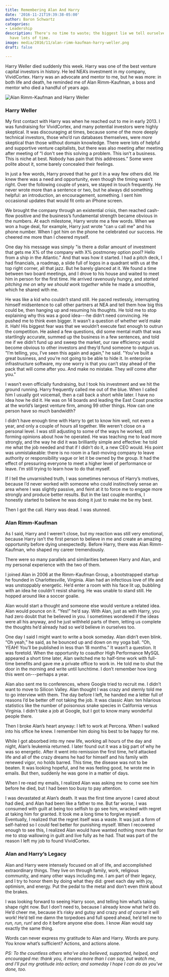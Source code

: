 ```yaml
---
title: Remembering Alan And Harry
date: '2016-11-21T19:39:38-05:00'
author: Baron Schwartz
categories:
- Leadership
description: There's no time to waste; the biggest lie we tell ourselves is that we
  have lots of time.
image: media/2016/11/alan-rimm-kaufman-harry-weller.png
draft: false

---
```

Harry Weller died suddenly this week. Harry was one of the best venture capital investors in history. He led NEA’s investment in my company, VividCortex. Harry was an advocate and mentor to me, but he was more: in both life and death, he reminded me of Alan Rimm-Kaufman, a boss and mentor who died a handful of years ago.

![Alan Rimm-Kaufman and Harry Weller](/media/2016/11/alan-rimm-kaufman-harry-weller.png)

<!--more-->



### Harry Weller

My first contact with Harry was when he reached out to me in early 2013. I was fundraising for VividCortex, and many potential investors were highly skeptical. It was discouraging at times, because some of the more deeply technical investors, those who’d run databases themselves, were _more_ skeptical than those without domain knowledge. There were lots of helpful and supportive venture capitalists, but there was also meeting after meeting after meeting of “I don't see this solving a problem. This isn’t a business. This is niche at best. Nobody has pain that this addresses.” Some were polite about it, some barely concealed their feelings.

In just a few words, Harry proved that he _got_ it in a way few others did. He knew there was a need and opportunity, even though the timing wasn’t right. Over the following couple of years, we stayed in touch frequently. He never wrote more than a sentence or two, but he always did something helpful: an introduction, an encouragement, something. I sent him occasional updates that would fit onto an iPhone screen.

We brought the company through an existential crisis, then reached cash-flow positive and the business’s fundamental strength became obvious in the numbers. At each milestone, Harry wrote me a few words. When we won a huge deal, for example, Harry just wrote "can u call me" and his phone number. When I got him on the phone he celebrated our success. He cheered me more than I cheered myself.

One day his message was simply "is there a dollar amount of investment that gets me X% of the company with X% postmoney option pool? Hello from a ship in the Atlantic." And that was how it started. I had a pitch deck, I had financials, a roadmap, a slide full of logos in a quadrant with us at the top right corner, all that jazz. But he barely glanced at it. We found a time between two board meetings, and I drove to his house and waited to meet him in person for the first time. He arrived ravenously hungry, and _started pitching me on why we should work together_ while he made a smoothie, which he shared with me.

He was like a kid who couldn’t stand still. He paced restlessly, interrupting himself midsentence to call other partners at NEA and tell them how big this could be, then hanging up and resuming his thoughts. He told me to stop explaining why this was a good idea---he didn’t need convincing. He pushed me to think even bigger. It wasn’t a question of whether we’d make it. Hah! His biggest fear was that we wouldn’t execute fast enough to outrun the competition. He asked a few questions, did some mental math that was startlingly accurate, summed up the business in a few sentences, and told me if we didn’t fund up and sweep the market, our raw efficiency would become obvious to other investors and they’d fund someone to outgun us. "I’m telling, you, I’ve seen this again and again," he said. "You’ve built a great business, and you’re not going to be able to hide it. In enterprise infrastructure software, my one worry is that you can’t stay ahead of the pack that will come after you. And make no mistake. They _will_ come after you."

I wasn’t even officially fundraising, but I took his investment and we hit the ground running. Harry frequently called me out of the blue. When I called him I usually got voicemail, then a call back a short while later. I have no idea how he did it. He was on 14 boards and leading the East Coast practice at the world’s largest venture firm, among 99 other things. How can one person have so much bandwidth?

I didn’t have enough time with Harry to get to know him well, not even a year, and only a couple of hours all together. We weren't close on a personal level. I was still adjusting to some of the ways he worked, still forming opinions about how he operated. He was teaching me to lead more strongly, and the way he did it was brilliantly simple and effective: he told me what the job needed and that if I didn’t do it, a new CEO would. His point was unmistakeable: there is no room in a fast-moving company to leave authority or responsibility vague or let it be owned by the group. It had the effect of pressuring everyone to meet a higher level of performance or leave. I’m still trying to learn how to do that myself.

If I tell the unvarnished truth, I was sometimes nervous of Harry’s motives, because I’d never worked with someone who could instinctively sense an area where I was slightly passive, and feint at it to force me to engage more strongly and produce better results. But in the last couple months, I honestly started to believe he was doing it just to make me be my best.

Then I got the call. Harry was dead. I was stunned.

### Alan Rimm-Kaufman

As I said, Harry and I weren't close, but my reaction was still very emotional, because Harry isn’t the first person to believe in me and create an amazing opportunity before dying unexpectedly. Before Harry, there was Alan Rimm-Kaufman, who shaped my career tremendously.

There were so many parallels and similarities between Harry and Alan, and my personal experience with the two of them.

I joined Alan in 2006 at the Rimm-Kaufman Group, a bootstrapped startup he founded in Charlottesville, Virginia. Alan had an infectious love of life and was unstoppably energetic. He’d enter a room with his face lit up, bubbling with an idea he couldn’t resist sharing. He was unable to stand still. He hopped around like a soccer goalie.

Alan would start a thought and someone else would venture a related idea. Alan would pounce on it. “Yes!” he’d say. With Alan, just as with Harry, you had zero doubt that he believed in you. I sometimes wondered if the ideas were all his anyway, and he just withheld parts of them, letting us complete the thoughts he’d already had so we’d believe in ourselves too.

One day I said I might want to write a book someday. Alan didn’t even blink. “Oh yeah,” he said, as he bounced up and down on my yoga ball. “Oh, YEAH! You’ll be published in less than 18 months.” It wasn’t a question. It was foretold. When the opportunity to coauthor High Performance MySQL appeared a short time later, Alan switched me to half-time work with full-time benefits and gave me a private office to work in. He told me to shut the door in the morning and write until lunchtime. I don’t remember how long this went on---perhaps a year.

Alan also sent me to conferences, where Google tried to recruit me. I didn’t want to move to Silicon Valley. Alan thought I was crazy and sternly told me to go interview with them. The day before I left, he handed me a letter full of reasons I’d be better off not taking the job. It was classic Alan: ten hilarious statistics like the number of poisonous snake species in California versus Virginia. I didn’t take a job at Google, but I got to know many wonderful people there.

Then I broke Alan’s heart anyway: I left to work at Percona. When I walked into his office he knew. I remember him doing his best to be happy for me.

While I got absorbed into my new life, working all hours of the day and night, Alan’s leukemia returned. I later found out it was a big part of why he was so energetic. After it went into remission the first time, he’d attacked life and all of the crazy dreams he had for himself and his family with renewed vigor, no holds barred. This time, the disease was not to be beaten. It was looking hopeful, and he was feeling good, he wrote me in emails. But then, suddenly he was gone in a matter of days.

When I re-read my emails, I realized Alan was asking me to come see him before he died, but I had been too busy to pay attention.

I was devastated at Alan’s death. It was the first time anyone I cared about had died, and Alan had been like a father to me. But far worse, I was consumed with guilt at being too selfish to go see him, wracked with regret at taking him for granted. It took me a long time to forgive myself. Eventually, I realized that the regret itself was a waste. It was just a form of self-hatred so I could feel better for punishing myself. When I recovered enough to see this, I realized Alan would have wanted nothing more than for me to stop wallowing in guilt and live fully as he had. That was part of the reason I left my job to found VividCortex.

### Alan and Harry’s Legacy

Alan and Harry were intensely focused on all of life, and accomplished extraordinary things. They live on through family, work, religious community, and many other ways including me. I am part of their legacy, and I try to honor them by doing what they did: greet each day with joy, optimism, and energy. Put the pedal to the metal and don’t even _think_ about the brakes.

I was looking forward to seeing Harry soon, and telling him what’s taking shape right now. But I don’t need to, because I already know what he’d do. He’d cheer me, because it’s risky and gutsy and crazy and _of course_ it will work! He’d tell me damn the torpedoes and full speed ahead, he’d tell me to _run, run, run!_ and do it before anyone else does. I know Alan would say exactly the same thing.

Words can never express my gratitude to Alan and Harry. Words are puny. You know what’s sufficient? Actions, and actions alone.

_PS: To the countless others who've also believed, supported, helped, and encouraged me: thank you, it means more than I can say, but watch me, and I'll put my gratitude into action; and someday I hope I can do as you've done, too._